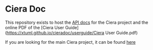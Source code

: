 Ciera Doc
=========

This repository exists to host the [API
docs](https://xtuml.github.io/cieradoc/apidocs/latest/runtime/) for the Ciera
project and the online PDF of the [Ciera User
Guide](https://xtuml.github.io/cieradoc/userguide/Ciera User Guide.pdf)

If you are looking for the main Ciera project, it can be found
[here](https://github.com/xtuml/ciera)
